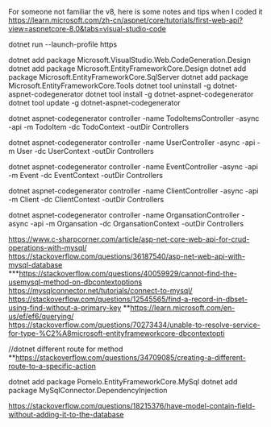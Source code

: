 For someone not familiar the v8, here is some notes and tips when I coded it
https://learn.microsoft.com/zh-cn/aspnet/core/tutorials/first-web-api?view=aspnetcore-8.0&tabs=visual-studio-code

dotnet run --launch-profile https

dotnet add package Microsoft.VisualStudio.Web.CodeGeneration.Design
dotnet add package Microsoft.EntityFrameworkCore.Design
dotnet add package Microsoft.EntityFrameworkCore.SqlServer
dotnet add package Microsoft.EntityFrameworkCore.Tools
dotnet tool uninstall -g dotnet-aspnet-codegenerator
dotnet tool install -g dotnet-aspnet-codegenerator
dotnet tool update -g dotnet-aspnet-codegenerator

dotnet aspnet-codegenerator controller -name TodoItemsController -async -api -m TodoItem -dc TodoContext -outDir Controllers

dotnet aspnet-codegenerator controller -name UserController -async -api -m User -dc UserContext -outDir Controllers

dotnet aspnet-codegenerator controller -name EventController -async -api -m Event -dc EventContext -outDir Controllers

dotnet aspnet-codegenerator controller -name ClientController -async -api -m Client -dc ClientContext -outDir Controllers

dotnet aspnet-codegenerator controller -name OrgansationController -async -api -m Organsation -dc OrgansationContext -outDir Controllers

https://www.c-sharpcorner.com/article/asp-net-core-web-api-for-crud-operations-with-mysql/
https://stackoverflow.com/questions/36187540/asp-net-web-api-with-mysql-database
***https://stackoverflow.com/questions/40059929/cannot-find-the-usemysql-method-on-dbcontextoptions
https://mysqlconnector.net/tutorials/connect-to-mysql/
https://stackoverflow.com/questions/12545565/find-a-record-in-dbset-using-find-without-a-primary-key
**https://learn.microsoft.com/en-us/ef/ef6/querying/
https://stackoverflow.com/questions/70273434/unable-to-resolve-service-for-type-%C2%A8microsoft-entityframeworkcore-dbcontextopti


//dotnet different route for method
**https://stackoverflow.com/questions/34709085/creating-a-different-route-to-a-specific-action



dotnet add package Pomelo.EntityFrameworkCore.MySql
dotnet add package MySqlConnector.DependencyInjection

https://stackoverflow.com/questions/18215376/have-model-contain-field-without-adding-it-to-the-database